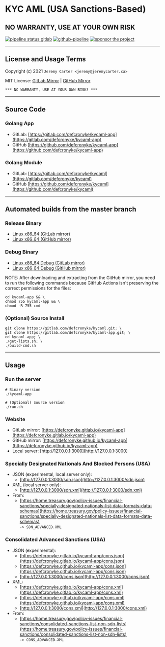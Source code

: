 # KYC AML (USA Sanctions-Based)

## NO WARRANTY, USE AT YOUR OWN RISK

[![pipeline status gitlab](https://gitlab.com/defcronyke/kycaml-app/badges/master/pipeline.svg)](https://gitlab.com/defcronyke/kycaml-app/-/pipelines) [![github-pipeline](https://github.com/defcronyke/kycaml-app/workflows/github-pipeline/badge.svg)](https://github.com/defcronyke/kycaml-app/actions) [![sponsor the project](https://img.shields.io/static/v1?label=Sponsor&message=%E2%9D%A4&logo=GitHub&link=https://github.com/sponsors/defcronyke)](https://github.com/sponsors/defcronyke)

---

## License and Usage Terms

Copyright (c) 2021 `Jeremy Carter <jeremy@jeremycarter.ca>`

MIT License: [GitLab Mirror](https://gitlab.com/defcronyke/kycaml-app/-/raw/master/LICENSE) | [GitHub Mirror](https://raw.githubusercontent.com/defcronyke/kycaml-app/master/LICENSE)

`*** NO WARRANTY, USE AT YOUR OWN RISK! ***`

---

## Source Code

### Golang App

- GitLab: [https://gitlab.com/defcronyke/kycaml-app](https://gitlab.com/defcronyke/kycaml-app)
- GitHub [https://github.com/defcronyke/kycaml-app](https://github.com/defcronyke/kycaml-app)

### Golang Module

- GitLab: [https://gitlab.com/defcronyke/kycaml](https://gitlab.com/defcronyke/kycaml)
- GitHub [https://github.com/defcronyke/kycaml](https://github.com/defcronyke/kycaml)

---

## Automated builds from the master branch

### Release Binary

- [Linux x86_64 (GitLab mirror)](https://gitlab.com/defcronyke/kycaml-app/-/jobs/artifacts/master/download?job=release-linux-x86_64)
- [Linux x86_64 (GitHub mirror)](https://tinyurl.com/github-artifact?repo=defcronyke/kycaml-app&file=kycaml-app-release-linux-x86_64)

### Debug Binary

- [Linux x86_64 Debug (GitLab mirror)](https://gitlab.com/defcronyke/kycaml-app/-/jobs/artifacts/master/download?job=debug-linux-x86_64)
- [Linux x86_64 Debug (GitHub mirror)](https://tinyurl.com/github-artifact?repo=defcronyke/kycaml-app&file=kycaml-app-debug-linux-x86_64)

NOTE: After downloading and extracting from the GitHub mirror, you need to run the following commands because GitHub Actions isn't preserving the correct permissions for the files:

```shell
cd kycaml-app && \
chmod 755 kycaml-app && \
chmod -R 755 cmd
```

### (Optional) Source Install

```shell
git clone https://gitlab.com/defcronyke/kycaml.git; \
git clone https://gitlab.com/defcronyke/kycaml-app.git; \
cd kycaml-app; \
./get-lists.sh; \
./build-cmd.sh
```

---

## Usage

### Run the server

```shell
# Binary version
./kycaml-app

# (Optional) Source version
./run.sh
```

### Website

- GitLab mirror: [https://defcronyke.gitlab.io/kycaml-app](https://defcronyke.gitlab.io/kycaml-app)
- GitHub mirror: [https://defcronyke.github.io/kycaml-app](https://defcronyke.github.io/kycaml-app)
- Local server: [http://127.0.0.1:3000](http://127.0.0.1:3000)

### Specially Designated Nationals And Blocked Persons (USA)

- JSON (experimental, local server only):
  - [http://127.0.0.1:3000/sdn.json](http://127.0.0.1:3000/sdn.json)
- XML (local server only):
  - [http://127.0.0.1:3000/sdn.xml](http://127.0.0.1:3000/sdn.xml)
- From:
  - [https://home.treasury.gov/policy-issues/financial-sanctions/specially-designated-nationals-list-data-formats-data-schemas](https://home.treasury.gov/policy-issues/financial-sanctions/specially-designated-nationals-list-data-formats-data-schemas)  
    `-> SDN_ADVANCED.XML`

### Consolidated Advanced Sanctions (USA)

- JSON (experimental):
  - [https://defcronyke.gitlab.io/kycaml-app/cons.json](https://defcronyke.gitlab.io/kycaml-app/cons.json)
  - [https://defcronyke.github.io/kycaml-app/cons.json](https://defcronyke.github.io/kycaml-app/cons.json)
  - [http://127.0.0.1:3000/cons.json](http://127.0.0.1:3000/cons.json)
- XML:
  - [https://defcronyke.gitlab.io/kycaml-app/cons.xml](https://defcronyke.gitlab.io/kycaml-app/cons.xml)
  - [https://defcronyke.github.io/kycaml-app/cons.xml](https://defcronyke.github.io/kycaml-app/cons.xml)
  - [http://127.0.0.1:3000/cons.xml](http://127.0.0.1:3000/cons.xml)
- From:
  - [https://home.treasury.gov/policy-issues/financial-sanctions/consolidated-sanctions-list-non-sdn-lists](https://home.treasury.gov/policy-issues/financial-sanctions/consolidated-sanctions-list-non-sdn-lists)  
    `-> CONS_ADVANCED.XML`
